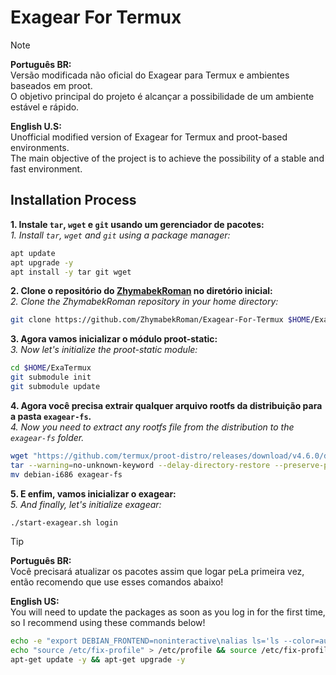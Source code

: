 # Exagear For Termux

> [!Note]
> **Português BR:** <br />
> Versão modificada não oficial do Exagear para Termux e ambientes baseados em proot. <br />
> O objetivo principal do projeto é alcançar a possibilidade de um ambiente estável e rápido.
>
> **English U.S:** <br />
> Unofficial modified version of Exagear for Termux and proot-based environments. <br />
> The main objective of the project is to achieve the possibility of a stable and fast environment.


## Installation Process

**1. Instale `tar`, `wget` e `git` usando um gerenciador de pacotes:** <br />
*1. Install `tar`, `wget` and `git` using a package manager:*

```bash
apt update
apt upgrade -y
apt install -y tar git wget
```

**2. Clone o repositório do [ZhymabekRoman](https://github.com/ZhymabekRoman) no diretório inicial:** <br />
*2. Clone the ZhymabekRoman repository in your home directory:*

```bash
git clone https://github.com/ZhymabekRoman/Exagear-For-Termux $HOME/ExaTermux
```

**3. Agora vamos inicializar o módulo proot-static:** <br />
*3. Now let's initialize the proot-static module:*

```bash
cd $HOME/ExaTermux
git submodule init
git submodule update
```

**4. Agora você precisa extrair qualquer arquivo rootfs da distribuição para a pasta `exagear-fs`.** <br />
*4. Now you need to extract any rootfs file from the distribution to the `exagear-fs` folder.* <br />

```bash
wget "https://github.com/termux/proot-distro/releases/download/v4.6.0/debian-i686-pd-v4.6.0.tar.xz"
tar --warning=no-unknown-keyword --delay-directory-restore --preserve-permissions -xvf debian-i686-pd-v4.6.0.tar.xz --exclude='dev'||:
mv debian-i686 exagear-fs
```

**5. E enfim, vamos inicializar o exagear:** <br />
*5. And finally, let's initialize exagear:*

```bash
./start-exagear.sh login
```

> [!Tip]
> **Português BR:** <br />
> Você precisará atualizar os pacotes assim que logar peLa primeira vez, então recomendo que use esses comandos abaixo!
>
> **English US:** <br />
> You will need to update the packages as soon as you log in for the first time, so I recommend using these commands below!
>
> ```bash
> echo -e "export DEBIAN_FRONTEND=noninteractive\nalias ls='ls --color=auto'\ncd $HOME" > fix-profile
> echo "source /etc/fix-profile" > /etc/profile && source /etc/fix-profile && ln -s /storage/emulated/0 /sdcard
> apt-get update -y && apt-get upgrade -y
> ```
